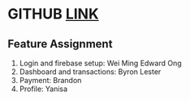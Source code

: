 # GITHUB [LINK](https://github.com/eddyboon/bankApp)

## Feature Assignment
1. Login and firebase setup: Wei Ming Edward Ong
2. Dashboard and transactions: Byron Lester
3. Payment: Brandon
4. Profile: Yanisa
